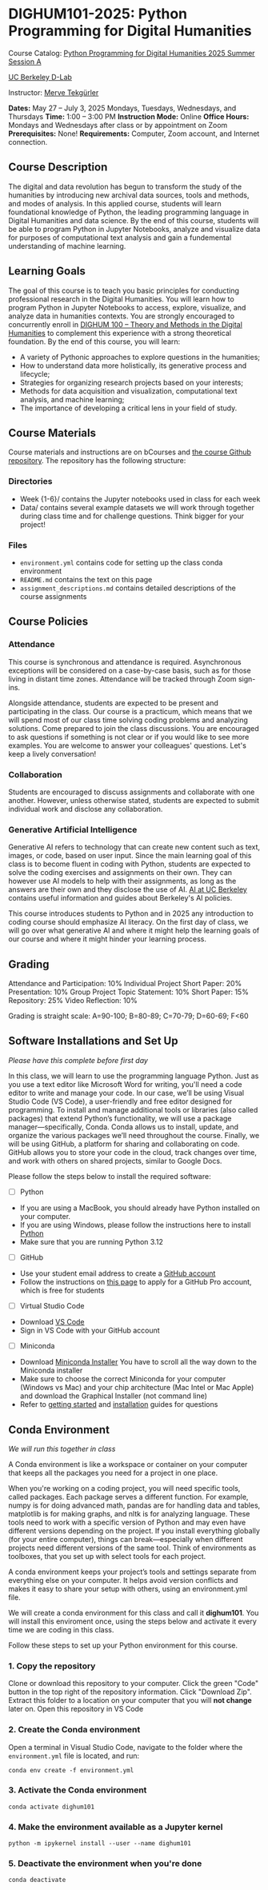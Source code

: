 # DIGHUM101-2025: Python Programming for Digital Humanities

Course Catalog: [Python Programming for Digital Humanities 2025 Summer Session A](https://classes.berkeley.edu/content/2025-summer-dighum-101-001-lec-001)

[UC Berkeley D-Lab](https://dlab.berkeley.edu/)

Instructor: [Merve Tekgürler](http://mervetekgurler.com/)

**Dates:** May 27 – July 3, 2025
Mondays, Tuesdays, Wednesdays, and Thursdays
**Time:** 1:00 – 3:00 PM
**Instruction Mode:** Online
**Office Hours:** Mondays and Wednesdays after class or by appointment on Zoom
**Prerequisites:** None!
**Requirements:** Computer, Zoom account, and Internet connection.

## Course Description

The digital and data revolution has begun to transform the study of the humanities by introducing new archival data sources, tools and methods, and modes of analysis. In this applied course, students will learn foundational knowledge of Python, the leading programming language in Digital Humanities and data science. By the end of this course, students will be able to program Python in Jupyter Notebooks, analyze and visualize data for purposes of computational text analysis and gain a fundemental understanding of machine learning.

## Learning Goals

The goal of this course is to teach you basic principles for conducting professional research in the Digital Humanities. You will learn how to program Python in Jupyter Notebooks to access, explore, visualize, and analyze data in humanities contexts. You are strongly encouraged to concurrently enroll in [DIGHUM 100 – Theory and Methods in the Digital Humanities](https://classes.berkeley.edu/index.php/content/2025-summer-dighum-100-001-lec-001) to complement this experience with a strong theoretical foundation. By the end of this course, you will learn:

- A variety of Pythonic approaches to explore questions in the humanities;
- How to understand data more holistically, its generative process and lifecycle;
- Strategies for organizing research projects based on your interests;
- Methods for data acquisition and visualization, computational text analysis, and machine learning;
- The importance of developing a critical lens in your field of study.

## Course Materials

Course materials and instructions are on bCourses and [the course Github repository](https://github.com/dlab-berkeley/DIGHUM101-2025). The repository has the following structure:

### Directories

- Week {1-6}/ contains the Jupyter notebooks used in class for each week
- Data/ contains several example datasets we will work through together during class time and for challenge questions. Think bigger for your project!

### Files

- `environment.yml` contains code for setting up the class conda environment
- `README.md` contains the text on this page
- `assignment_descriptions.md` contains detailed descriptions of the course assignments

## Course Policies

### Attendance

This course is synchronous and attendance is required. Asynchronous exceptions will be considered on a case-by-case basis, such as for those living in distant time zones. Attendance will be tracked through Zoom sign-ins.

Alongside attendance, students are expected to be present and participating in the class. Our course is a practicum, which means that we will spend most of our class time solving coding problems and analyzing solutions. Come prepared to join the class discussions. You are encouraged to ask questions if something is not clear or if you would like to see more examples. You are welcome to answer your colleagues' questions. Let's keep a lively conversation!

### Collaboration

Students are encouraged to discuss assignments and collaborate with one another. However, unless otherwise stated, students are expected to submit individual work and disclose any collaboration.

### Generative Artificial Intelligence

Generative AI refers to technology that can create new content such as text, images, or code, based on user input. Since the main learning goal of this class is to become fluent in coding with Python, students are expected to solve the coding exercises and assignments on their own. They can however use AI models to help with their assignments, as long as the answers are their own and they disclose the use of AI. [AI at UC Berkeley](https://technology.berkeley.edu/AI) contains useful information and guides about Berkeley's AI policies.

This course introduces students to Python and in 2025 any introduction to coding course should emphasize AI literacy. On the first day of class, we will go over what generative AI and where it might help the learning goals of our course and where it might hinder your learning process.

## Grading

Attendance and Participation: 10%
Individual Project
    Short Paper: 20%
    Presentation: 10%
Group Project
    Topic Statement: 10%
    Short Paper: 15%
    Repository: 25%
Video Reflection: 10%

Grading is straight scale: A=90-100; B=80-89; C=70-79; D=60-69; F<60

## Software Installations and Set Up

*Please have this complete before first day*

In this class, we will learn to use the programming language Python. Just as you use a text editor like Microsoft Word for writing, you'll need a code editor to write and manage your code. In our case, we’ll be using Visual Studio Code (VS Code), a user-friendly and free editor designed for programming.
To install and manage additional tools or libraries (also called packages) that extend Python’s functionality, we will use a package manager—specifically, Conda. Conda allows us to install, update, and organize the various packages we’ll need throughout the course.
Finally, we will be using GitHub, a platform for sharing and collaborating on code. GitHub allows you to store your code in the cloud, track changes over time, and work with others on shared projects, similar to Google Docs.

Please follow the steps below to install the required software:

- [ ] Python
- If you are using a MacBook, you should already have Python installed on your computer.
- If you are using Windows, please follow the instructions here to install [Python](https://realpython.com/installing-python/)
- Make sure that you are running Python 3.12
- [ ] GitHub
- Use your student email address to create a [GitHub account](https://github.com/)
- Follow the instructions on [this page](https://docs.github.com/en/education/about-github-education/github-education-for-students/apply-to-github-education-as-a-student) to apply for a GitHub Pro account, which is free for students
- [ ] Virtual Studio Code
- Download [VS Code](https://code.visualstudio.com/)
- Sign in VS Code with your GitHub account
- [ ] Miniconda
- Download [Miniconda Installer](https://www.anaconda.com/download/) You have to scroll all the way down to the Miniconda installer
- Make sure to choose the correct Miniconda for your computer (Windows vs Mac) and your chip architecture (Mac Intel or Mac Apple) and download the Graphical Installer (not command line)
- Refer to [getting started](https://www.anaconda.com/docs/getting-started/miniconda/main) and [installation](https://www.anaconda.com/docs/getting-started/miniconda/install) guides for questions

## Conda Environment

*We will run this together in class*

A Conda environment is like a workspace or container on your computer that keeps all the packages you need for a project in one place.

When you're working on a coding project, you will need specific tools, called packages. Each package serves a different function. For example, numpy is for doing advanced math, pandas are for handling data and tables, matplotlib is for making graphs, and nltk is for analyzing language. These tools need to work with a specific version of Python and may even have different versions depending on the project. If you install everything globally (for your entire computer), things can break—especially when different projects need different versions of the same tool. Think of environments as toolboxes, that you set up with select tools for each project.

A conda environment keeps your project’s tools and settings separate from everything else on your computer. It helps avoid version conflicts and makes it easy to share your setup with others, using an environment.yml file.

We will create a conda environment for this class and call it **dighum101**. You will install this enviroment once, using the steps below and activate it every time we are coding in this class.

Follow these steps to set up your Python environment for this course.

### 1. Copy the repository

Clone or download this repository to your computer.
    Click the green "Code" button in the top right of the repository information.
    Click "Download Zip".
    Extract this folder to a location on your computer that you will **not change** later on.
Open this repository in VS Code

### 2. Create the Conda environment

Open a terminal in Visual Studio Code, navigate to the folder where the `environment.yml` file is located, and run:

`conda env create -f environment.yml`

### 3. Activate the Conda environment

`conda activate dighum101`

### 4. Make the environment available as a Jupyter kernel

`python -m ipykernel install --user --name dighum101`

### 5. Deactivate the environment when you're done

`conda deactivate`